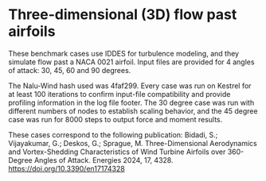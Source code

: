 <!-- This file is automatically compiled into the website. Please copy linked files into .website_src/ paths to enable website rendering -->

# Three-dimensional (3D) flow past airfoils

These benchmark cases use IDDES for turbulence modeling, and they simulate flow past a NACA 0021 airfoil. Input files are provided for 4 angles of attack: 30, 45, 60 and 90 degrees.

The Nalu-Wind hash used was 4faf299. Every case was run on Kestrel for at least 100 iterations to confirm input-file compatibility and provide profiling information in the log file footer. The 30 degree case was run with different numbers of nodes to establish scaling behavior, and the 45 degree case was run for 8000 steps to output force and moment results.

These cases correspond to the following publication:
Bidadi, S.; Vijayakumar, G.; Deskos, G.; Sprague, M. Three-Dimensional Aerodynamics and Vortex-Shedding Characteristics of Wind Turbine Airfoils over 360-Degree Angles of Attack. Energies 2024, 17, 4328. https://doi.org/10.3390/en17174328 
